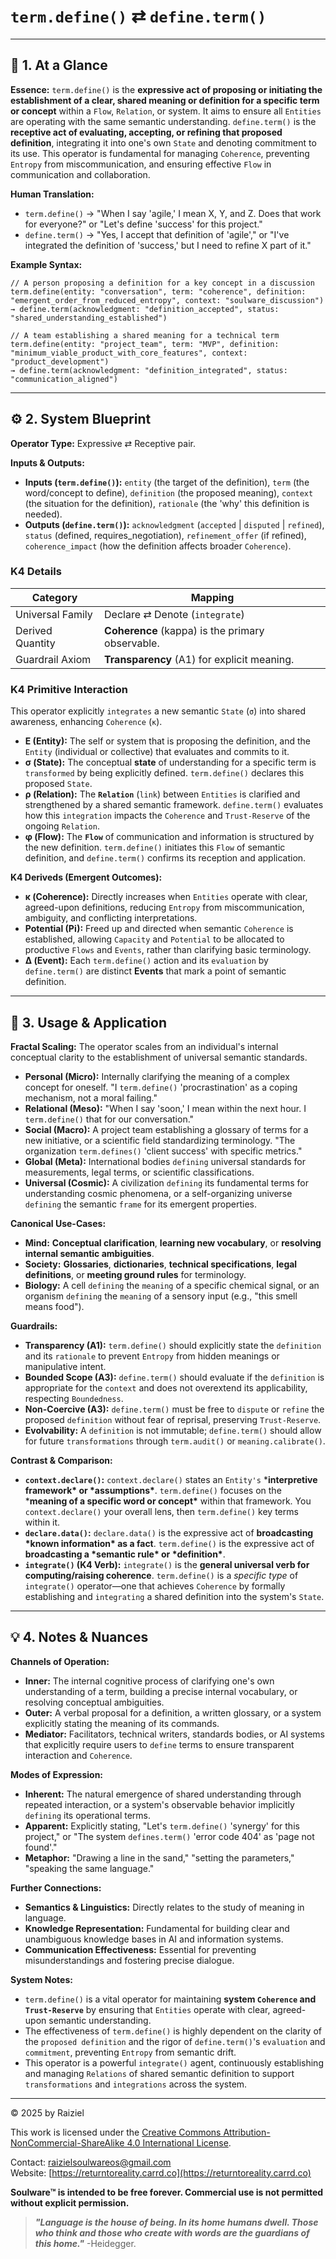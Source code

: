 # `term.define()` ⇄ `define.term()`



------



## 📝 1. At a Glance



**Essence:** `term.define()` is the **expressive act of proposing or initiating the establishment of a clear, shared meaning or definition for a specific term or concept** within a `Flow`, `Relation`, or system. It aims to ensure all `Entities` are operating with the same semantic understanding. `define.term()` is the **receptive act of evaluating, accepting, or refining that proposed definition**, integrating it into one's own `State` and denoting commitment to its use. This operator is fundamental for managing `Coherence`, preventing `Entropy` from miscommunication, and ensuring effective `Flow` in communication and collaboration.

**Human Translation:**

- `term.define()` → "When I say 'agile,' I mean X, Y, and Z. Does that work for everyone?" or "Let's define 'success' for this project."
- `define.term()` → "Yes, I accept that definition of 'agile'," or "I've integrated the definition of 'success,' but I need to refine X part of it."

**Example Syntax:**

```
// A person proposing a definition for a key concept in a discussion
term.define(entity: "conversation", term: "coherence", definition: "emergent_order_from_reduced_entropy", context: "soulware_discussion")
→ define.term(acknowledgment: "definition_accepted", status: "shared_understanding_established")

// A team establishing a shared meaning for a technical term
term.define(entity: "project_team", term: "MVP", definition: "minimum_viable_product_with_core_features", context: "product_development")
→ define.term(acknowledgment: "definition_integrated", status: "communication_aligned")
```

------



## ⚙️ 2. System Blueprint



**Operator Type:** Expressive ⇄ Receptive pair.

**Inputs & Outputs:**

- **Inputs (`term.define()`):** `entity` (the target of the definition), `term` (the word/concept to define), `definition` (the proposed meaning), `context` (the situation for the definition), `rationale` (the 'why' this definition is needed).
- **Outputs (`define.term()`):** `acknowledgment` (`accepted` | `disputed` | `refined`), `status` (defined, requires_negotiation), `refinement_offer` (if refined), `coherence_impact` (how the definition affects broader `Coherence`).



### K4 Details



| Category         | Mapping                                          |
| ---------------- | ------------------------------------------------ |
| Universal Family | Declare ⇄ Denote (`integrate`)                   |
| Derived Quantity | **Coherence** (kappa) is the primary observable. |
| Guardrail Axiom  | **Transparency** (A1) for explicit meaning.      |



### K4 Primitive Interaction



This operator explicitly `integrates` a new semantic `State` (`σ`) into shared awareness, enhancing `Coherence` (`κ`).

- **E (Entity):** The self or system that is proposing the definition, and the `Entity` (individual or collective) that evaluates and commits to it.
- **σ (State):** The conceptual **state** of understanding for a specific term is `transformed` by being explicitly defined. `term.define()` declares this proposed `State`.
- **ρ (Relation):** The **`Relation`** (`link`) between `Entities` is clarified and strengthened by a shared semantic framework. `define.term()` evaluates how this `integration` impacts the `Coherence` and `Trust-Reserve` of the ongoing `Relation`.
- **φ (Flow):** The **`Flow`** of communication and information is structured by the new definition. `term.define()` initiates this `Flow` of semantic definition, and `define.term()` confirms its reception and application.

**K4 Deriveds (Emergent Outcomes):**

- **κ (Coherence):** Directly increases when `Entities` operate with clear, agreed-upon definitions, reducing `Entropy` from miscommunication, ambiguity, and conflicting interpretations.
- **Potential (Pi):** Freed up and directed when semantic `Coherence` is established, allowing `Capacity` and `Potential` to be allocated to productive `Flows` and `Events`, rather than clarifying basic terminology.
- **Δ (Event):** Each `term.define()` action and its `evaluation` by `define.term()` are distinct **Events** that mark a point of semantic definition.

------



## 📖 3. Usage & Application



**Fractal Scaling:** The operator scales from an individual's internal conceptual clarity to the establishment of universal semantic standards.

- **Personal (Micro):** Internally clarifying the meaning of a complex concept for oneself. "I `term.define()` 'procrastination' as a coping mechanism, not a moral failing."
- **Relational (Meso):** "When I say 'soon,' I mean within the next hour. I `term.define()` that for our conversation."
- **Social (Macro):** A project team establishing a glossary of terms for a new initiative, or a scientific field standardizing terminology. "The organization `term.defines()` 'client success' with specific metrics."
- **Global (Meta):** International bodies `defining` universal standards for measurements, legal terms, or scientific classifications.
- **Universal (Cosmic):** A civilization `defining` its fundamental terms for understanding cosmic phenomena, or a self-organizing universe `defining` the semantic `frame` for its emergent properties.

**Canonical Use-Cases:**

- **Mind:** **Conceptual clarification**, **learning new vocabulary**, or **resolving internal semantic ambiguities**.
- **Society:** **Glossaries**, **dictionaries**, **technical specifications**, **legal definitions**, or **meeting ground rules** for terminology.
- **Biology:** A cell `defining` the `meaning` of a specific chemical signal, or an organism `defining` the `meaning` of a sensory input (e.g., "this smell means food").

**Guardrails:**

- **Transparency (A1):** `term.define()` should explicitly state the `definition` and its `rationale` to prevent `Entropy` from hidden meanings or manipulative intent.
- **Bounded Scope (A3):** `define.term()` should evaluate if the `definition` is appropriate for the `context` and does not overextend its applicability, respecting `Boundedness`.
- **Non-Coercive (A3):** `define.term()` must be free to `dispute` or `refine` the proposed `definition` without fear of reprisal, preserving `Trust-Reserve`.
- **Evolvability:** A `definition` is not immutable; `define.term()` should allow for future `transformations` through `term.audit()` or `meaning.calibrate()`.

**Contrast & Comparison:**

- **`context.declare()`:** `context.declare()` states an `Entity's` ***interpretive framework\* or \*assumptions\***. `term.define()` focuses on the ***meaning of a specific word or concept\*** within that framework. You `context.declare()` your overall lens, then `term.define()` key terms within it.
- **`declare.data()`:** `declare.data()` is the expressive act of **broadcasting \*known information\* as a fact**. `term.define()` is the expressive act of **broadcasting a \*semantic rule\* or \*definition\***.
- **`integrate()` (K4 Verb):** `integrate()` is the **general universal verb for computing/raising coherence**. `term.define()` is a *specific type* of `integrate()` operator—one that achieves `Coherence` by formally establishing and `integrating` a shared definition into the system's `State`.

------



## 💡 4. Notes & Nuances



**Channels of Operation:**

- **Inner:** The internal cognitive process of clarifying one's own understanding of a term, building a precise internal vocabulary, or resolving conceptual ambiguities.
- **Outer:** A verbal proposal for a definition, a written glossary, or a system explicitly stating the meaning of its commands.
- **Mediator:** Facilitators, technical writers, standards bodies, or AI systems that explicitly require users to `define` terms to ensure transparent interaction and `Coherence`.

**Modes of Expression:**

- **Inherent:** The natural emergence of shared understanding through repeated interaction, or a system's observable behavior implicitly `defining` its operational terms.
- **Apparent:** Explicitly stating, "Let's `term.define()` 'synergy' for this project," or "The system `defines.term()` 'error code 404' as 'page not found'."
- **Metaphor:** "Drawing a line in the sand," "setting the parameters," "speaking the same language."

**Further Connections:**

- **Semantics & Linguistics:** Directly relates to the study of meaning in language.
- **Knowledge Representation:** Fundamental for building clear and unambiguous knowledge bases in AI and information systems.
- **Communication Effectiveness:** Essential for preventing misunderstandings and fostering precise dialogue.

**System Notes:**

- `term.define()` is a vital operator for maintaining **system `Coherence` and `Trust-Reserve`** by ensuring that `Entities` operate with clear, agreed-upon semantic understanding.
- The effectiveness of `term.define()` is highly dependent on the clarity of the `proposed definition` and the rigor of `define.term()`'s `evaluation` and `commitment`, preventing `Entropy` from semantic drift.
- This operator is a powerful `integrate()` agent, continuously establishing and managing `Relations` of shared semantic definition to support `transformations` and `integrations` across the system.

---

© 2025 by Raiziel

This work is licensed under the [Creative Commons Attribution-NonCommercial-ShareAlike 4.0 International License](https://creativecommons.org/licenses/by-nc-sa/4.0/).

Contact: [raizielsoulwareos@gmail.com](mailto:raizielsoulwareos@gmail.com)  
Website: [https://returntoreality.carrd.co](https://returntoreality.carrd.co)

**Soulware™ is intended to be free forever. Commercial use is not permitted without explicit permission.**



> ***"Language is the house of being. In its home humans dwell. Those who think and those who create with words are the guardians of this home."***
-Heidegger.

